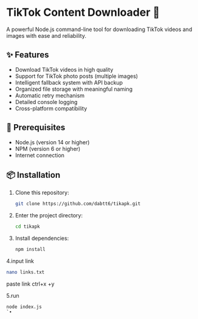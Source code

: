 # TikTok Content Downloader 🚀

A powerful Node.js command-line tool for downloading TikTok videos and images with ease and reliability.

## ✨ Features

-   Download TikTok videos in high quality
-   Support for TikTok photo posts (multiple images)
-   Intelligent fallback system with API backup
-   Organized file storage with meaningful naming
-   Automatic retry mechanism
-   Detailed console logging
-   Cross-platform compatibility

## 🔧 Prerequisites

-   Node.js (version 14 or higher)
-   NPM (version 6 or higher)
-   Internet connection

## 📦 Installation

1. Clone this repository:

    ```bash
    git clone https://github.com/dabtt6/tikapk.git
    ```

2. Enter the project directory:

    ```bash
    cd tikapk
    ```

3. Install dependencies:
    ```bash
    npm install
    ```

4.input link
```bash
nano links.txt
```
paste link ctrl+x +y

5.run
```
node index.js
`•
